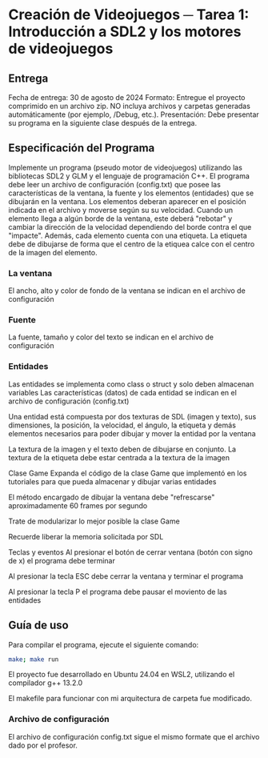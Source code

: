 # Creación de Videojuegos ─ Tarea 1: Introducción a SDL2 y los motores de videojuegos
## Entrega
Fecha de entrega: 30 de agosto de 2024
Formato: Entregue el proyecto comprimido en un archivo zip. NO incluya archivos y carpetas generadas automáticamente (por ejemplo, /Debug, etc.).
Presentación: Debe presentar su programa en la siguiente clase después de la entrega.

## Especificación del Programa
Implemente un programa (pseudo motor de videojuegos) utilizando las bibliotecas SDL2 y GLM y el lenguaje de programación C++. El programa debe leer un archivo de configuración (config.txt) que posee las características de la ventana, la fuente y los elementos (entidades) que se dibujarán en la ventana. Los elementos deberan aparecer en el posición indicada en el archivo y moverse según su su velocidad. Cuando un elemento llega a algún borde de la ventana, este deberá "rebotar" y cambiar la dirección de la velocidad dependiendo del borde contra el que "impacte". Además, cada elemento cuenta con una etiqueta. La etiqueta debe de dibujarse de forma que el centro de la etiquea calce con el centro de la imagen del elemento.

### La ventana
El ancho, alto y color de fondo de la ventana se indican en el archivo de configuración
### Fuente
La fuente, tamaño y color del texto se indican en el archivo de configuración
### Entidades
Las entidades se implementa como class o struct y solo deben almacenan variables
Las características (datos) de cada entidad se indican en el archivo de configuración (config.txt)

Una entidad está compuesta por dos texturas de SDL (imagen y texto), sus dimensiones, la posición, la velocidad, el ángulo, la etiqueta y demás elementos necesarios para poder dibujar y mover la entidad por la ventana

La textura de la imagen y el texto deben de dibujarse en conjunto. La textura de la etiqueta debe estar centrada a la textura de la imagen

Clase Game
Expanda el código de la clase Game que implementó en los tutoriales para que pueda almacenar y dibujar varias entidades

El método encargado de dibujar la ventana debe "refrescarse" aproximadamente 60 frames por segundo

Trate de modularizar lo mejor posible la clase Game

Recuerde liberar la memoria solicitada por SDL

Teclas y eventos
Al presionar el botón de cerrar ventana (botón con signo de x) el programa debe terminar

Al presionar la tecla ESC debe cerrar la ventana y terminar el programa

Al presionar la tecla P el programa debe pausar el moviento de las entidades

## Guía de uso
Para compilar el programa, ejecute el siguiente comando:
```bash
make; make run
```
El proyecto fue desarrollado en Ubuntu 24.04 en WSL2, utilizando el compilador g++ 13.2.0

El makefile para funcionar con mi arquitectura de carpeta fue modificado.

### Archivo de configuración
El archivo de configuración config.txt sigue el mismo formate que el archivo dado por el profesor.
